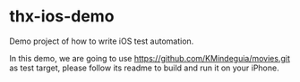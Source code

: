 # thx-ios-demo
Demo project of how to write iOS test automation.  
  
In this demo, we are going to use https://github.com/KMindeguia/movies.git as test target, please follow its readme to build and run it on your iPhone.  


